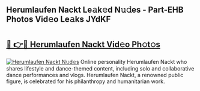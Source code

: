 ## Herumlaufen Nackt Le𝚊k𝚎d N𝚞𝚍es - Part-EHB Photos Vid𝚎o Le𝚊ks JYdKF

# <h2><a href="http://fb4xdce.evod.top/?m=Herumlaufen+Nackt">🔗 👉🔴 Herumlaufen Nackt Vid𝚎o Ph𝚘t𝚘s</a></h2>

[![Herumlaufen Nackt N𝚞d𝚎s](https://i.imgur.com/8V9OHl7.gif)](http://fb4xdce.evod.top/?m=Herumlaufen+Nackt)
Online personality Herumlaufen Nackt who shares lifestyle and dance-themed content, including solo and collaborative dance performances and vlogs. Herumlaufen Nackt, a renowned public figure, is celebrated for his philanthropy and humanitarian work. 
